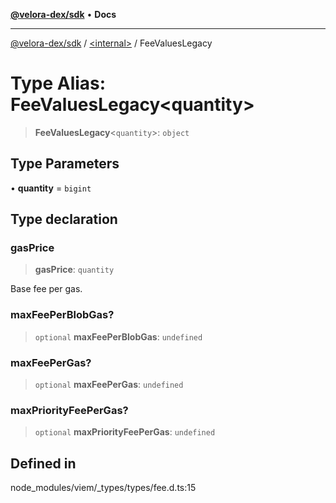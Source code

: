 [**@velora-dex/sdk**](../../README.md) • **Docs**

***

[@velora-dex/sdk](../../globals.md) / [\<internal\>](../README.md) / FeeValuesLegacy

# Type Alias: FeeValuesLegacy\<quantity\>

> **FeeValuesLegacy**\<`quantity`\>: `object`

## Type Parameters

• **quantity** = `bigint`

## Type declaration

### gasPrice

> **gasPrice**: `quantity`

Base fee per gas.

### maxFeePerBlobGas?

> `optional` **maxFeePerBlobGas**: `undefined`

### maxFeePerGas?

> `optional` **maxFeePerGas**: `undefined`

### maxPriorityFeePerGas?

> `optional` **maxPriorityFeePerGas**: `undefined`

## Defined in

node\_modules/viem/\_types/types/fee.d.ts:15
